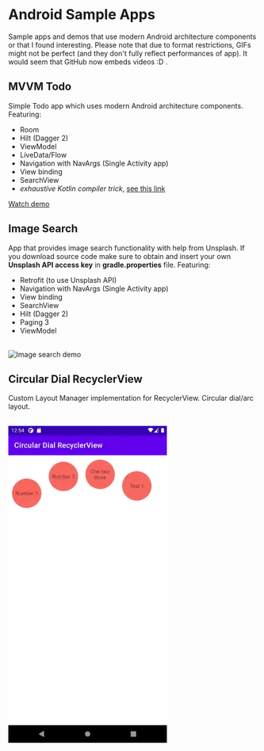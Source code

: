 # Android Sample Apps
Sample apps and demos that use modern Android architecture components or that I found interesting. Please note that due to format restrictions, GIFs might not be perfect (and they don't fully reflect performances of app). It would seem that GitHub now embeds videos :D .   

## MVVM Todo
Simple Todo app which uses modern Android architecture components. Featuring:
* Room 
* Hilt (Dagger 2) 
* ViewModel
* LiveData/Flow
* Navigation with NavArgs (Single Activity app)
* View binding
* SearchView
* *exhaustive Kotlin compiler trick*, [see this link](https://proandroiddev.com/kotlin-when-statement-when-expression-oh-my-or-how-we-created-our-custom-detekt-rule-6f27e80bedaf)  
  
[Watch demo](https://user-images.githubusercontent.com/20267231/112981615-bf273000-915b-11eb-9861-9fcf7aafed9e.mp4)



## Image Search
App that provides image search functionality with help from Unsplash. If you download source code make sure to obtain and insert your own **Unsplash API access key** in **gradle.properties** file. Featuring:
* Retrofit (to use Unsplash API)
* Navigation with NavArgs (Single Activity app)
* View binding
* SearchView
* Hilt (Dagger 2) 
* Paging 3
* ViewModel

<br>
<img src="/readme/image-search.gif" alt="Image search demo" width="320" height="640"/>

## Circular Dial RecyclerView
Custom Layout Manager implementation for RecyclerView. Circular dial/arc layout.

<br>
<img src="/readme/CircularDialRecyclerView.gif" alt="Circular Dial RecyclerView demo" width="320" height="640"/>
